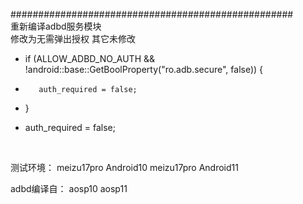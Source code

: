###################################################<br>
重新编译adbd服务模块<br>
修改为无需弹出授权 其它未修改<br>
-    if (ALLOW_ADBD_NO_AUTH && !android::base::GetBoolProperty("ro.adb.secure", false)) {
-        auth_required = false;
-    }
+    auth_required = false;
<br>

测试环境：
  meizu17pro Android10
  meizu17pro Android11

adbd编译自：
  aosp10
  aosp11
